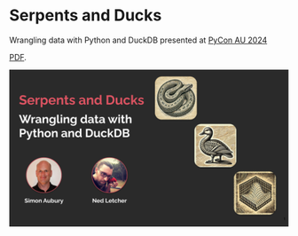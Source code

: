 # Serpents and Ducks
Wrangling data with Python and DuckDB presented at [PyCon AU 2024](https://2024.pycon.org.au/)

[PDF](./serpents_and_ducks.pdf).

![Wrangling data with Python and DuckDB](./docs/slide_001.png)
